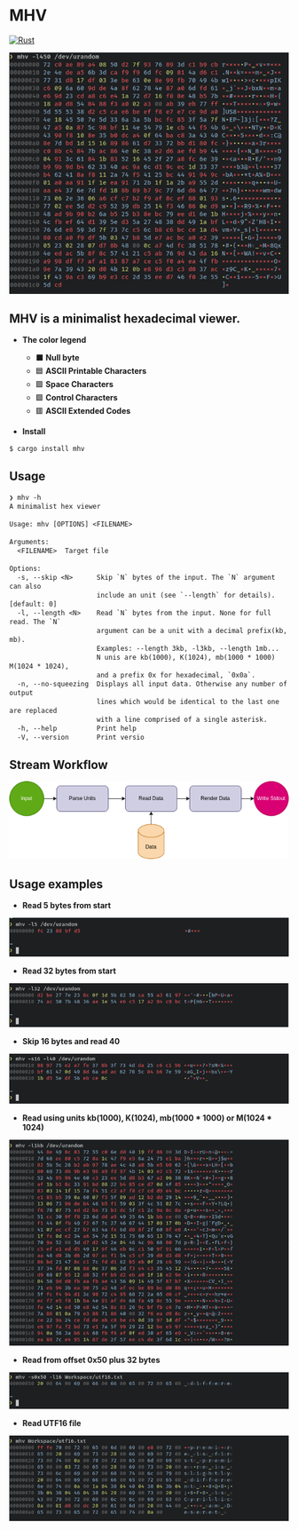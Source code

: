 # MHV
[![Rust](https://github.com/jgardona/mhv/actions/workflows/rust.yml/badge.svg)](https://github.com/jgardona/mhv/actions/workflows/rust.yml)

<div align="center">
<img src="images/demo.png"/>
</div>

## **MHV** is a minimalist hexadecimal viewer.

* **The color legend**
  
  *  ⬛ **Null byte**
  *  🟦 **ASCII Printable Characters**
  *  🟩 **Space Characters**
  *  🟩 **Control Characters**
  *  🟥 **ASCII Extended Codes**
  


* **Install**

```
$ cargo install mhv
```

## Usage

```
❯ mhv -h
A minimalist hex viewer

Usage: mhv [OPTIONS] <FILENAME>

Arguments:
  <FILENAME>  Target file

Options:
  -s, --skip <N>      Skip `N` bytes of the input. The `N` argument can also
                      include an unit (see `--length` for details). [default: 0]
  -l, --length <N>    Read `N` bytes from the input. None for full read. The `N`
                      argument can be a unit with a decimal prefix(kb, mb).
                      Examples: --length 3kb, -l3kb, --length 1mb...
                      N unis are kb(1000), K(1024), mb(1000 * 1000) M(1024 * 1024),
                      and a prefix 0x for hexadecimal, `0x0a`.
  -n, --no-squeezing  Displays all input data. Otherwise any number of output
                      lines which would be identical to the last one are replaced
                      with a line comprised of a single asterisk.
  -h, --help          Print help
  -V, --version       Print versio
```
## Stream Workflow

![](images/mhv-dataflow.png)

## Usage examples

* **Read 5 bytes from start**

![](images/read5.png)


* **Read 32 bytes from start**

![](images/read32fromstart.png)

* **Skip 16 bytes and read 40**

![](images/skip16andread40.png)

* **Read using units kb(1000), K(1024), mb(1000 * 1000) or M(1024 * 1024)**

![](images/read1kb.png)

* **Read from offset 0x50 plus 32 bytes**

![](images/off0x50-32bytes.png)

* **Read UTF16 file**

![](images/readutf16.png)


